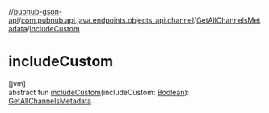 //[pubnub-gson-api](../../../index.md)/[com.pubnub.api.java.endpoints.objects_api.channel](../index.md)/[GetAllChannelsMetadata](index.md)/[includeCustom](include-custom.md)

# includeCustom

[jvm]\
abstract fun [includeCustom](include-custom.md)(includeCustom: [Boolean](https://kotlinlang.org/api/core/kotlin-stdlib/kotlin/-boolean/index.html)): [GetAllChannelsMetadata](index.md)
